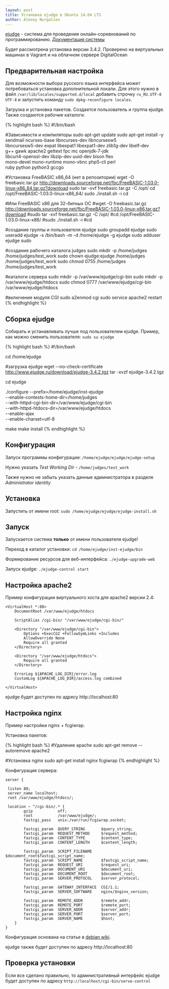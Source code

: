 ```yaml
---
layout: post
title: Установка ejudge в Ubuntu 14.04 LTS
author: Alexey Nurgaliev
---
```


[ejudge](https://ejudge.ru/) - система для проведения онлайн-соревнований по программированию. 
[Документация системы](https://ejudge.ru/wiki/index.php/%D0%A1%D0%B8%D1%81%D1%82%D0%B5%D0%BC%D0%B0_ejudge) 

Будет рассмотрена установка версии 3.4.2. Проверено на виртуальных машинах в Vagrant и на облачном сервере DigitalOcean

## Предварительная настройка

Для возможности выбора русского языка интерфейса может потребоваться установка дополнительной локали. Для этого нужно 
в файл `/var/lib/locales/supported.d/local` добавить строчку `ru_RU.UTF-8 UTF-8` и запустить команду 
`sudo dpkg-reconfigure locales`.

Загрузка и установка пакетов. Создается пользователь и группа ejudge. Также создаются рабочие каталоги.

{% highlight bash %}
#!/bin/bash

#Зависимости и компиляторы
sudo apt-get update
sudo apt-get install -y sendmail ncurses-base libncurses-dev libncursesw5 \
  libncursesw5-dev expat libexpat1 libexpat1-dev zlib1g-dev libelf-dev \
  g++ gawk apache2 gettext fpc mc openjdk-7-jdk \
  libcurl4-openssl-dev libzip-dev uuid-dev bison flex \
  mono-devel mono-runtime mono-vbnc php5-cli perl \
  ruby python python3 gccgo 

#Установка FreeBASIC x86_64 (нет в репозитории)
wget -O freebasic.tar.gz http://downloads.sourceforge.net/fbc/FreeBASIC-1.03.0-linux-x86_64.tar.gz?download
sudo tar -xvf freebasic.tar.gz -C /opt/
cd /opt/FreeBASIC-1.03.0-linux-x86_64/
sudo ./install.sh -i
cd

#Или FreeBASIC x86 для 32-битных ОС
#wget -O freebasic.tar.gz http://downloads.sourceforge.net/fbc/FreeBASIC-1.03.0-linux-x86.tar.gz?download
#sudo tar -xvf freebasic.tar.gz -C /opt/
#cd /opt/FreeBASIC-1.03.0-linux-x86/
#sudo ./install.sh -i
#cd

#создание группы и пользователя ejudge
sudo groupadd ejudge
sudo useradd ejudge -s /bin/bash -m -d /home/ejudge -g ejudge
sudo adduser ejudge sudo

#создание рабочего каталога judges
sudo mkdir -p /home/judges /home/judges/test_work
sudo chown ejudge:ejudge /home/judges /home/judges/test_work
sudo chmod 0755 /home/judges /home/judges/test_work

#каталоги сервера
sudo mkdir -p /var/www/ejudge/cgi-bin
sudo mkdir -p /var/www/ejudge/htdocs
sudo chmod 0777 /var/www/ejudge/cgi-bin /var/www/ejudge/htdocs

#включение модуля CGI
sudo a2enmod cgi
sudo service apache2 restart
{% endhighlight %}

## Сборка ejudge

Собирать и устанавливать лучше под пользователем ejudge. Пример, как можно сменить пользователя: `sudo su ejudge`

{% highlight bash %}
#!/bin/bash

cd /home/ejudge

#загрузка ejudge
wget --no-check-certificate http://www.ejudge.ru/download/ejudge-3.4.2.tgz
tar -xvzf ejudge-3.4.2.tgz

cd ejudge

./configure --prefix=/home/ejudge/inst-ejudge \
  --enable-contests-home-dir=/home/judges \
  --with-httpd-cgi-bin-dir=/var/www/ejudge/cgi-bin \
  --with-httpd-htdocs-dir=/var/www/ejudge/htdocs \
  --enable-ajax \
  --enable-charset=utf-8

make
make install
{% endhighlight %}

## Конфигурация

Запуск программы конфигурации: `/home/ejudge/ejudge/ejudge-setup`

Нужно указать *Test Working Dir* - `/home/judges/test_work`

Также нужно не забыть указать данные администратора в разделе *Administrator identity*

## Установка

Запустить от имени root: `sudo /home/ejudge/ejudge/ejudge-install.sh`

## Запуск

Запускается система **только** от имени пользователя ejudge!

Переход в каталог установки: `cd /home/ejudge/inst-ejudge/bin`

Формирование ресурсов для веб-интерфейса: `./ejudge-upgrade-web`

Запуск ejudge: `./ejudge-control start`

## Настройка apache2

Пример конфигурации виртуального хоста для apache2 версии 2.4:

    <VirtualHost *:80>
        DocumentRoot /var/www/ejudge/htdocs

        ScriptAlias /cgi-bin/ "/var/www/ejudge/cgi-bin/"

        <Directory "/var/www/ejudge/cgi-bin">
            Options +ExecCGI +FollowSymLinks +Includes
            AllowOverride None
            Require all granted
        </Directory>

        <Directory "/var/www/ejudge/htdocs">
            Require all granted
        </Directory>

        ErrorLog ${APACHE_LOG_DIR}/error.log
        CustomLog ${APACHE_LOG_DIR}/access.log combined

    </VirtualHost>


ejudge будет доступен по адресу http://localhost:80

## Настройка nginx

Пример настройки nginx + fcgiwrap.

Установка пакетов:

{% highlight bash %}
#Удаление apache
sudo apt-get remove --autoremove apache2

#Установка nginx
sudo apt-get install nginx fcgiwrap
{% endhighlight %}

Конфигурация сервера:

    server {

     listen 80;
     server_name localhost;
     root /var/www/ejudge/htdocs/;

     location ~ ^/cgi-bin/.* {
            gzip           off;
            root           /var/www/ejudge/;
            fastcgi_pass   unix:/var/run/fcgiwrap.socket;

            fastcgi_param  QUERY_STRING       $query_string;
            fastcgi_param  REQUEST_METHOD     $request_method;
            fastcgi_param  CONTENT_TYPE       $content_type;
            fastcgi_param  CONTENT_LENGTH     $content_length;

            fastcgi_param  SCRIPT_FILENAME    $document_root$fastcgi_script_name;
            fastcgi_param  SCRIPT_NAME        $fastcgi_script_name;
            fastcgi_param  REQUEST_URI        $request_uri;
            fastcgi_param  DOCUMENT_URI       $document_uri;
            fastcgi_param  DOCUMENT_ROOT      $document_root;
            fastcgi_param  SERVER_PROTOCOL    $server_protocol;

            fastcgi_param  GATEWAY_INTERFACE  CGI/1.1;
            fastcgi_param  SERVER_SOFTWARE    nginx/$nginx_version;

            fastcgi_param  REMOTE_ADDR        $remote_addr;
            fastcgi_param  REMOTE_PORT        $remote_port;
            fastcgi_param  SERVER_ADDR        $server_addr;
            fastcgi_param  SERVER_PORT        $server_port;
            fastcgi_param  SERVER_NAME        $host;
        }
    }

Конфигурация основана на статье в [debian wiki](https://wiki.debian.org/ru/nginx/FastCGI).

ejudge также будет доступен по адресу http://localhost:80

## Проверка установки

Если все сделано правильно, то административный интерфейс ejudge будет доступен по адресу 
`http://localhost/cgi-bin/serve-control`

